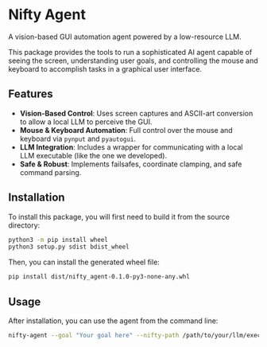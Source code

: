 # Nifty Agent

A vision-based GUI automation agent powered by a low-resource LLM.

This package provides the tools to run a sophisticated AI agent capable of seeing the screen, understanding user goals, and controlling the mouse and keyboard to accomplish tasks in a graphical user interface.

## Features

- **Vision-Based Control**: Uses screen captures and ASCII-art conversion to allow a local LLM to perceive the GUI.
- **Mouse & Keyboard Automation**: Full control over the mouse and keyboard via `pynput` and `pyautogui`.
- **LLM Integration**: Includes a wrapper for communicating with a local LLM executable (like the one we developed).
- **Safe & Robust**: Implements failsafes, coordinate clamping, and safe command parsing.

## Installation

To install this package, you will first need to build it from the source directory:

```bash
python3 -m pip install wheel
python3 setup.py sdist bdist_wheel
```

Then, you can install the generated wheel file:

```bash
pip install dist/nifty_agent-0.1.0-py3-none-any.whl
```

## Usage

After installation, you can use the agent from the command line:

```bash
nifty-agent --goal "Your goal here" --nifty-path /path/to/your/llm/executable
```


